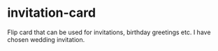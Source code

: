 # invitation-card
Flip card that can be used for invitations, birthday greetings etc. I have chosen wedding invitation.
